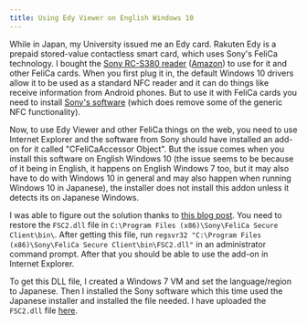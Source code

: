 ```yaml
---
title: Using Edy Viewer on English Windows 10
---
```


While in Japan, my University issued me an Edy card. Rakuten Edy is a prepaid stored-value contactless smart card, which uses Sony's FeliCa technology. I bought the [Sony RC-S380 reader](https://www.sony.co.jp/Products/felica/consumer/products/RC-S380.html) ([Amazon](https://www.amazon.co.jp/ソニー-SONY-非接触ICカードリーダー-PaSoRi-RC-S380/dp/B00948CGAG/)) to use for it and other FeliCa cards. When you first plug it in, the default Windows 10 drivers allow it to be used as a standard NFC reader and it can do things like receive information from Android phones. But to use it with FeliCa cards you need to install [Sony's software](https://www.sony.co.jp/Products/felica/consumer/download/felicaportsoftware.html) (which does remove some of the generic NFC functionality). 

Now, to use Edy Viewer and other FeliCa things on the web, you need to use Internet Explorer and the software from Sony should have installed an add-on for it called "CFeliCaAccessor Object". But the issue comes when you install this software on English Windows 10 (the issue seems to be because of it being in English, it happens on English Windows 7 too, but it may also have to do with Windows 10 in general and may also happen when running Windows 10 in Japanese), the installer does not install this addon unless it detects its on Japanese Windows.

I was able to figure out the solution thanks to [this blog post](https://backofthelid.com/windows10/edy/). You need to restore the `FSC2.dll` file in `C:\Program Files (x86)\Sony\FeliCa Secure Client\bin\`. After getting this file, run `regsvr32 "C:\Program Files (x86)\Sony\FeliCa Secure Client\bin\FSC2.dll"` in an administrator command prompt. After that you should be able to use the add-on in Internet Explorer.

To get this DLL file, I created a Windows 7 VM and set the language/region to Japanese. Then I installed the Sony software which this time used the Japanese installer and installed the file needed. I have uploaded the `FSC2.dll` file [here](https://mega.nz/#!9I92ASLL!3_h49BOHVR4aLFoUR5I0oF_xC85Vwhvl-d8srul5VQw).
